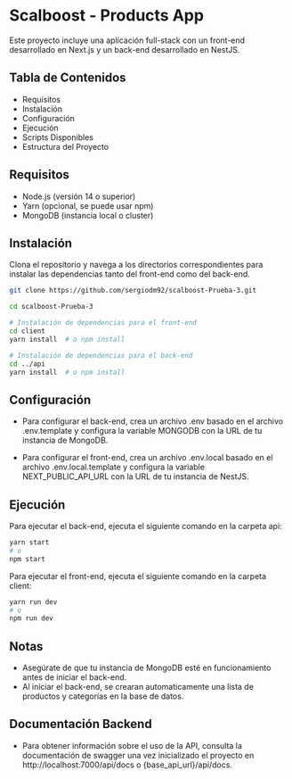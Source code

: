 # Scalboost - Products App

Este proyecto incluye una aplicación full-stack con un front-end desarrollado en Next.js y un back-end desarrollado en NestJS.

## Tabla de Contenidos

- Requisitos
- Instalación
- Configuración
- Ejecución
- Scripts Disponibles
- Estructura del Proyecto

## Requisitos

- Node.js (versión 14 o superior)
- Yarn (opcional, se puede usar npm)
- MongoDB (instancia local o cluster)

## Instalación

Clona el repositorio y navega a los directorios correspondientes para instalar las dependencias tanto del front-end como del back-end.

```bash
git clone https://github.com/sergiodm92/scalboost-Prueba-3.git

cd scalboost-Prueba-3

# Instalación de dependencias para el front-end
cd client
yarn install  # o npm install

# Instalación de dependencias para el back-end
cd ../api
yarn install  # o npm install

```

## Configuración
- Para configurar el back-end, crea un archivo .env basado en el archivo .env.template y configura la variable MONGODB con la URL de tu instancia de MongoDB.

- Para configurar el front-end, crea un archivo .env.local basado en el archivo .env.local.template y configura la variable NEXT_PUBLIC_API_URL con la URL de tu instancia de NestJS.

## Ejecución
Para ejecutar el back-end, ejecuta el siguiente comando en la carpeta api:
```bash
yarn start
# o
npm start
```
Para ejecutar el front-end, ejecuta el siguiente comando en la carpeta client:
```bash
yarn run dev
# o
npm run dev
```

## Notas
- Asegúrate de que tu instancia de MongoDB esté en funcionamiento antes de iniciar el back-end.
- Al iniciar el back-end, se crearan automaticamente una lista de productos y categorías en la base de datos.

## Documentación Backend

- Para obtener información sobre el uso de la API, consulta la documentación de swagger una vez inicializado el proyecto en http://localhost:7000/api/docs o {base_api_url}/api/docs.